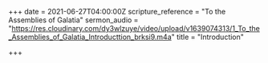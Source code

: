 +++
date = 2021-06-27T04:00:00Z
scripture_reference = "To the Assemblies of Galatia"
sermon_audio = "https://res.cloudinary.com/dy3wlzuye/video/upload/v1639074313/1_To_the_Assemblies_of_Galatia_Introducttion_brksi9.m4a"
title = "Introduction"

+++
